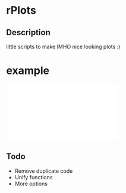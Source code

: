 # rPlots

## Description

little scripts to make IMHO nice looking plots :)

# example
![example picture of plot](example.pdf)

## Todo

* Remove duplicate code
* Unify functions
* More options

